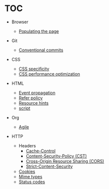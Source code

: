 # TOC

- Browser  
  - [Populating the page](https://hasanjoldic.github.io/notes/browser/populating-the-page)

- Git  
  - [Conventional commits](https://hasanjoldic.github.io/notes/git/conventional-commits)

- CSS  
  - [CSS specificity](https://hasanjoldic.github.io/notes/css/css-specificity)
  - [CSS performance optimization](https://hasanjoldic.github.io/notes/css/css-performance-optimization)

- HTML  
  - [Event propagation](https://hasanjoldic.github.io/notes/html/event-propagation)
  - [Refer policy](https://hasanjoldic.github.io/notes/html/refer-policy)
  - [Resource hints](https://hasanjoldic.github.io/notes/html/resource-hints)
  - [script](https://hasanjoldic.github.io/notes/html/script)

- Org
  - [Agile](https://hasanjoldic.github.io/notes/org/agile)

- HTTP
  - Headers
    - [Cache-Control](https://hasanjoldic.github.io/notes/http/headers/cache-control)
    - [Content-Security-Policy (CST)](https://hasanjoldic.github.io/notes/http/headers/content-security-policy)
    - [Cross-Origin Resource Sharing (CORS)](https://hasanjoldic.github.io/notes/http/headers/cross-origin-resource-sharing)
    - [Strict-Content-Security](https://hasanjoldic.github.io/notes/http/headers/strict-content-security)
  - [Cookies](https://hasanjoldic.github.io/notes/http/cookies)
  - [Mime types](https://hasanjoldic.github.io/notes/http/mime-types)
  - [Status codes](https://hasanjoldic.github.io/notes/http/status-codes)

<!-- - Web development
  - [Agile](https://hasanjoldic.github.io/notes/web-dev/web-development-checklist) -->